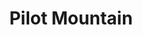---
layout: product
product_id: 1491348783166
id: 1491348783166
title: Pilot Mountain
body_html: >-
  <p>Taken in Alberta during the summer of 2018.</p>

  <p>This towering peak loomed in the distance for a long while as we drove the winding highway from Revelstoke, BC to Banff, AB.</p>

  <p> </p>
vendor: Connell McCarthy
product_type: Posters, Prints, & Visual Artwork
created_at: 2018-10-13T21:00:16-04:00
handle: pilot-mountain
updated_at: 2022-06-27T13:52:04-04:00
published_at: 2018-08-22T19:38:24-04:00
template_suffix: ""
status: active
published_scope: global
tags: Batch 02, forest, mountain, mountains, Print, Trees
admin_graphql_api_id: gid://shopify/Product/1491348783166
variants:
  - id: 39577157664830
    product_id: 1491348783166
    title: 8x10” / Full Colour
    price: "35.00"
    sku: CM-PP-B2-10-XXS-FC
    position: 1
    inventory_policy: continue
    compare_at_price: null
    fulfillment_service: manual
    inventory_management: shopify
    option1: 8x10”
    option2: Full Colour
    option3: null
    created_at: 2021-09-01T14:25:41-04:00
    updated_at: 2022-02-07T15:57:40-05:00
    taxable: true
    barcode: ""
    grams: 208
    image_id: 6203618000958
    weight: 0.208
    weight_unit: kg
    inventory_item_id: 41671598309438
    inventory_quantity: 100
    old_inventory_quantity: 100
    requires_shipping: true
    admin_graphql_api_id: gid://shopify/ProductVariant/39577157664830
  - id: 39577157697598
    product_id: 1491348783166
    title: 8x10” / Black & White
    price: "35.00"
    sku: CM-PP-B2-10-XXS-BW
    position: 2
    inventory_policy: continue
    compare_at_price: null
    fulfillment_service: manual
    inventory_management: shopify
    option1: 8x10”
    option2: Black & White
    option3: null
    created_at: 2021-09-01T14:25:41-04:00
    updated_at: 2022-02-07T15:57:45-05:00
    taxable: true
    barcode: ""
    grams: 208
    image_id: 6203617837118
    weight: 0.208
    weight_unit: kg
    inventory_item_id: 41671598342206
    inventory_quantity: 100
    old_inventory_quantity: 100
    requires_shipping: true
    admin_graphql_api_id: gid://shopify/ProductVariant/39577157697598
  - id: 39577157730366
    product_id: 1491348783166
    title: 8.5x11” / Full Colour
    price: "35.00"
    sku: CM-PP-B2-10-XS-FC
    position: 3
    inventory_policy: continue
    compare_at_price: null
    fulfillment_service: manual
    inventory_management: shopify
    option1: 8.5x11”
    option2: Full Colour
    option3: null
    created_at: 2021-09-01T14:25:41-04:00
    updated_at: 2022-02-07T15:57:46-05:00
    taxable: true
    barcode: ""
    grams: 208
    image_id: 6203618000958
    weight: 0.208
    weight_unit: kg
    inventory_item_id: 41671598374974
    inventory_quantity: 100
    old_inventory_quantity: 100
    requires_shipping: true
    admin_graphql_api_id: gid://shopify/ProductVariant/39577157730366
  - id: 39577157763134
    product_id: 1491348783166
    title: 8.5x11” / Black & White
    price: "35.00"
    sku: CM-PP-B2-10-XS-BW
    position: 4
    inventory_policy: continue
    compare_at_price: null
    fulfillment_service: manual
    inventory_management: shopify
    option1: 8.5x11”
    option2: Black & White
    option3: null
    created_at: 2021-09-01T14:25:41-04:00
    updated_at: 2022-02-07T15:57:45-05:00
    taxable: true
    barcode: ""
    grams: 208
    image_id: 6203617837118
    weight: 0.208
    weight_unit: kg
    inventory_item_id: 41671598407742
    inventory_quantity: 100
    old_inventory_quantity: 100
    requires_shipping: true
    admin_graphql_api_id: gid://shopify/ProductVariant/39577157763134
  - id: 39577157795902
    product_id: 1491348783166
    title: 13x19” / Full Colour
    price: "40.00"
    sku: CM-PP-B2-10-S-FC
    position: 5
    inventory_policy: continue
    compare_at_price: null
    fulfillment_service: manual
    inventory_management: shopify
    option1: 13x19”
    option2: Full Colour
    option3: null
    created_at: 2021-09-01T14:25:41-04:00
    updated_at: 2022-02-07T15:57:46-05:00
    taxable: true
    barcode: ""
    grams: 208
    image_id: 6203618000958
    weight: 0.208
    weight_unit: kg
    inventory_item_id: 41671598440510
    inventory_quantity: 100
    old_inventory_quantity: 100
    requires_shipping: true
    admin_graphql_api_id: gid://shopify/ProductVariant/39577157795902
  - id: 39577157828670
    product_id: 1491348783166
    title: 13x19” / Black & White
    price: "40.00"
    sku: CM-PP-B2-10-S-BW
    position: 6
    inventory_policy: continue
    compare_at_price: null
    fulfillment_service: manual
    inventory_management: shopify
    option1: 13x19”
    option2: Black & White
    option3: null
    created_at: 2021-09-01T14:25:41-04:00
    updated_at: 2022-02-07T15:57:45-05:00
    taxable: true
    barcode: ""
    grams: 208
    image_id: 6203617837118
    weight: 0.208
    weight_unit: kg
    inventory_item_id: 41671598473278
    inventory_quantity: 100
    old_inventory_quantity: 100
    requires_shipping: true
    admin_graphql_api_id: gid://shopify/ProductVariant/39577157828670
  - id: 39577157861438
    product_id: 1491348783166
    title: 16x20” / Full Colour
    price: "50.00"
    sku: CM-PP-B2-10-M-FC
    position: 7
    inventory_policy: continue
    compare_at_price: null
    fulfillment_service: manual
    inventory_management: shopify
    option1: 16x20”
    option2: Full Colour
    option3: null
    created_at: 2021-09-01T14:25:41-04:00
    updated_at: 2022-02-07T15:57:46-05:00
    taxable: true
    barcode: ""
    grams: 208
    image_id: 6203618000958
    weight: 0.208
    weight_unit: kg
    inventory_item_id: 41671598506046
    inventory_quantity: 100
    old_inventory_quantity: 100
    requires_shipping: true
    admin_graphql_api_id: gid://shopify/ProductVariant/39577157861438
  - id: 39577157894206
    product_id: 1491348783166
    title: 16x20” / Black & White
    price: "50.00"
    sku: CM-PP-B2-10-M-BW
    position: 8
    inventory_policy: continue
    compare_at_price: null
    fulfillment_service: manual
    inventory_management: shopify
    option1: 16x20”
    option2: Black & White
    option3: null
    created_at: 2021-09-01T14:25:41-04:00
    updated_at: 2022-02-07T15:57:50-05:00
    taxable: true
    barcode: ""
    grams: 208
    image_id: 6203617837118
    weight: 0.208
    weight_unit: kg
    inventory_item_id: 41671598538814
    inventory_quantity: 100
    old_inventory_quantity: 100
    requires_shipping: true
    admin_graphql_api_id: gid://shopify/ProductVariant/39577157894206
  - id: 39577157926974
    product_id: 1491348783166
    title: 20x24” / Full Colour
    price: "60.00"
    sku: CM-PP-B2-10-L-FC
    position: 9
    inventory_policy: continue
    compare_at_price: null
    fulfillment_service: manual
    inventory_management: shopify
    option1: 20x24”
    option2: Full Colour
    option3: null
    created_at: 2021-09-01T14:25:41-04:00
    updated_at: 2022-02-07T15:57:50-05:00
    taxable: true
    barcode: ""
    grams: 208
    image_id: 6203618000958
    weight: 0.208
    weight_unit: kg
    inventory_item_id: 41671598571582
    inventory_quantity: 100
    old_inventory_quantity: 100
    requires_shipping: true
    admin_graphql_api_id: gid://shopify/ProductVariant/39577157926974
  - id: 39577157959742
    product_id: 1491348783166
    title: 20x24” / Black & White
    price: "60.00"
    sku: CM-PP-B2-10-L-BW
    position: 10
    inventory_policy: continue
    compare_at_price: null
    fulfillment_service: manual
    inventory_management: shopify
    option1: 20x24”
    option2: Black & White
    option3: null
    created_at: 2021-09-01T14:25:41-04:00
    updated_at: 2022-02-07T15:57:50-05:00
    taxable: true
    barcode: ""
    grams: 208
    image_id: 6203617837118
    weight: 0.208
    weight_unit: kg
    inventory_item_id: 41671598604350
    inventory_quantity: 100
    old_inventory_quantity: 100
    requires_shipping: true
    admin_graphql_api_id: gid://shopify/ProductVariant/39577157959742
  - id: 39577157992510
    product_id: 1491348783166
    title: 20x30” / Full Colour
    price: "70.00"
    sku: CM-PP-B2-10-XL-FC
    position: 11
    inventory_policy: continue
    compare_at_price: null
    fulfillment_service: manual
    inventory_management: shopify
    option1: 20x30”
    option2: Full Colour
    option3: null
    created_at: 2021-09-01T14:25:41-04:00
    updated_at: 2022-02-07T15:57:50-05:00
    taxable: true
    barcode: ""
    grams: 208
    image_id: 6203618000958
    weight: 0.208
    weight_unit: kg
    inventory_item_id: 41671598637118
    inventory_quantity: 100
    old_inventory_quantity: 100
    requires_shipping: true
    admin_graphql_api_id: gid://shopify/ProductVariant/39577157992510
  - id: 39577158025278
    product_id: 1491348783166
    title: 20x30” / Black & White
    price: "70.00"
    sku: CM-PP-B2-10-XL-BW
    position: 12
    inventory_policy: continue
    compare_at_price: null
    fulfillment_service: manual
    inventory_management: shopify
    option1: 20x30”
    option2: Black & White
    option3: null
    created_at: 2021-09-01T14:25:41-04:00
    updated_at: 2022-02-07T15:57:50-05:00
    taxable: true
    barcode: ""
    grams: 208
    image_id: 6203617837118
    weight: 0.208
    weight_unit: kg
    inventory_item_id: 41671598669886
    inventory_quantity: 100
    old_inventory_quantity: 100
    requires_shipping: true
    admin_graphql_api_id: gid://shopify/ProductVariant/39577158025278
  - id: 39577158058046
    product_id: 1491348783166
    title: 24x36” / Full Colour
    price: "90.00"
    sku: CM-PP-B2-10-XXL-FC
    position: 13
    inventory_policy: continue
    compare_at_price: null
    fulfillment_service: manual
    inventory_management: shopify
    option1: 24x36”
    option2: Full Colour
    option3: null
    created_at: 2021-09-01T14:25:41-04:00
    updated_at: 2022-02-07T15:57:56-05:00
    taxable: true
    barcode: ""
    grams: 208
    image_id: 6203618000958
    weight: 0.208
    weight_unit: kg
    inventory_item_id: 41671598702654
    inventory_quantity: 100
    old_inventory_quantity: 100
    requires_shipping: true
    admin_graphql_api_id: gid://shopify/ProductVariant/39577158058046
  - id: 39577158090814
    product_id: 1491348783166
    title: 24x36” / Black & White
    price: "90.00"
    sku: CM-PP-B2-10-XXL-BW
    position: 14
    inventory_policy: continue
    compare_at_price: null
    fulfillment_service: manual
    inventory_management: shopify
    option1: 24x36”
    option2: Black & White
    option3: null
    created_at: 2021-09-01T14:25:41-04:00
    updated_at: 2022-02-07T15:57:55-05:00
    taxable: true
    barcode: ""
    grams: 208
    image_id: 6203617837118
    weight: 0.208
    weight_unit: kg
    inventory_item_id: 41671598735422
    inventory_quantity: 100
    old_inventory_quantity: 100
    requires_shipping: true
    admin_graphql_api_id: gid://shopify/ProductVariant/39577158090814
  - id: 39577158123582
    product_id: 1491348783166
    title: 30x40” / Full Colour
    price: "100.00"
    sku: CM-PP-B2-10-XXXL-FC
    position: 15
    inventory_policy: continue
    compare_at_price: null
    fulfillment_service: manual
    inventory_management: shopify
    option1: 30x40”
    option2: Full Colour
    option3: null
    created_at: 2021-09-01T14:25:41-04:00
    updated_at: 2022-02-07T15:57:55-05:00
    taxable: true
    barcode: ""
    grams: 208
    image_id: 6203618000958
    weight: 0.208
    weight_unit: kg
    inventory_item_id: 41671598768190
    inventory_quantity: 100
    old_inventory_quantity: 100
    requires_shipping: true
    admin_graphql_api_id: gid://shopify/ProductVariant/39577158123582
  - id: 39577158156350
    product_id: 1491348783166
    title: 30x40” / Black & White
    price: "100.00"
    sku: CM-PP-B2-10-XXXL-BW
    position: 16
    inventory_policy: continue
    compare_at_price: null
    fulfillment_service: manual
    inventory_management: shopify
    option1: 30x40”
    option2: Black & White
    option3: null
    created_at: 2021-09-01T14:25:41-04:00
    updated_at: 2022-02-07T15:57:55-05:00
    taxable: true
    barcode: ""
    grams: 208
    image_id: 6203617837118
    weight: 0.208
    weight_unit: kg
    inventory_item_id: 41671598800958
    inventory_quantity: 100
    old_inventory_quantity: 100
    requires_shipping: true
    admin_graphql_api_id: gid://shopify/ProductVariant/39577158156350
options:
  - id: 2045813260350
    product_id: 1491348783166
    name: Size
    position: 1
    values:
      - 8x10”
      - 8.5x11”
      - 13x19”
      - 16x20”
      - 20x24”
      - 20x30”
      - 24x36”
      - 30x40”
  - id: 8589993279550
    product_id: 1491348783166
    name: Color
    position: 2
    values:
      - Full Colour
      - Black & White
images:
  - id: 6203618000958
    product_id: 1491348783166
    position: 1
    created_at: 2019-03-05T11:04:14-05:00
    updated_at: 2019-10-20T18:44:17-04:00
    alt: null
    width: 1000
    height: 1500
    src: https://cdn.shopify.com/s/files/1/1624/2355/products/Print-Shot---Dark-Background-_Pilot-Mountain-2019.jpg?v=1571611457
    variant_ids:
      - 39577157664830
      - 39577157730366
      - 39577157795902
      - 39577157861438
      - 39577157926974
      - 39577157992510
      - 39577158058046
      - 39577158123582
    admin_graphql_api_id: gid://shopify/ProductImage/6203618000958
  - id: 6203617837118
    product_id: 1491348783166
    position: 2
    created_at: 2019-03-05T11:04:13-05:00
    updated_at: 2019-10-20T18:44:17-04:00
    alt: null
    width: 1000
    height: 1500
    src: https://cdn.shopify.com/s/files/1/1624/2355/products/Print-Shot---Dark-Background-_Pilot-Mountain-2019_-B_W.jpg?v=1571611457
    variant_ids:
      - 39577157697598
      - 39577157763134
      - 39577157828670
      - 39577157894206
      - 39577157959742
      - 39577158025278
      - 39577158090814
      - 39577158156350
    admin_graphql_api_id: gid://shopify/ProductImage/6203617837118
  - id: 28230232473662
    product_id: 1491348783166
    position: 3
    created_at: 2021-05-04T20:30:07-04:00
    updated_at: 2021-05-04T20:30:07-04:00
    alt: null
    width: 2000
    height: 1800
    src: https://cdn.shopify.com/s/files/1/1624/2355/products/PAR_02_0001_715fc9ac-6f80-46d0-bf8f-fce79d428ecc.png?v=1620174607
    variant_ids: []
    admin_graphql_api_id: gid://shopify/ProductImage/28230232473662
image:
  id: 6203618000958
  product_id: 1491348783166
  position: 1
  created_at: 2019-03-05T11:04:14-05:00
  updated_at: 2019-10-20T18:44:17-04:00
  alt: null
  width: 1000
  height: 1500
  src: https://cdn.shopify.com/s/files/1/1624/2355/products/Print-Shot---Dark-Background-_Pilot-Mountain-2019.jpg?v=1571611457
  variant_ids:
    - 39577157664830
    - 39577157730366
    - 39577157795902
    - 39577157861438
    - 39577157926974
    - 39577157992510
    - 39577158058046
    - 39577158123582
  admin_graphql_api_id: gid://shopify/ProductImage/6203618000958

---